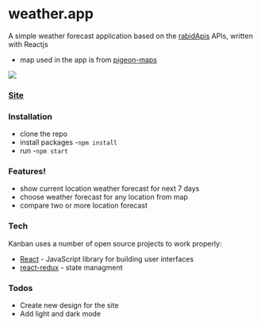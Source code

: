 # weather.app

A simple weather forecast application based on the [rabidApis](https://rapidapi.com/community/api/open-weather-map) APIs, written with Reactjs

- map used in the app is from [pigeon-maps](https://pigeon-maps.js.org/)

![](preview.gif)

### [Site](https://montheramer.github.io/weather.app/)

### Installation

- clone the repo
- install packages -`npm install`
- run -`npm start`

### Features!

- show current location weather forecast for next 7 days
- choose weather forecast for any location from map
- compare two or more location forecast

### Tech

Kanban uses a number of open source projects to work properly:

- [React](https://reactjs.org/) - JavaScript library for building user interfaces
- [react-redux](https://react-redux.js.org/) - state managment

### Todos

- Create new design for the site
- Add light and dark mode
